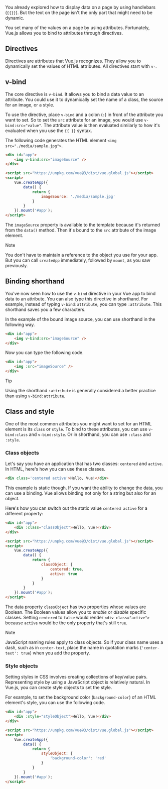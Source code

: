 You already explored how to display data on a page by using handlebars (`{{}}`). But the text on the page isn't the only part that might need to be dynamic. 

You set many of the values on a page by using attributes. Fortunately, Vue.js allows you to bind to attributes through directives.

## Directives

Directives are attributes that Vue.js recognizes. They allow you to dynamically set the values of HTML attributes. All directives start with `v-`.

## v-bind

The core directive is `v-bind`. It allows you to bind a data value to an attribute. You could use it to dynamically set the name of a class, the source for an image, or a style.

To use the directive, place `v-bind` and a colon (`:`) in front of the attribute you want to set. So to set the `src` attribute for an image, you would use `v-bind:src="value"`. The attribute value is then evaluated similarly to how it's evaluated when you use the `{{ }}` syntax.

The following code generates the HTML element `<img src="./media/sample.jpg">`.

```html
<div id="app">
    <img v-bind:src="imageSource" />
</div>

<script src="https://unpkg.com/vue@3/dist/vue.global.js"></script>
<script>
    Vue.createApp({
        data() {
            return {
                imageSource: './media/sample.jpg'
            }
        }
    }).mount('#app');
</script>
```

The `imageSource` property is available to the template because it's returned from the `data()` method. Then it's bound to the `src` attribute of the image element.

> [!NOTE]
> You don't have to maintain a reference to the object you use for your app. But you can call `createApp` immediately, followed by `mount`, as you saw previously.

## Binding shorthand

You've now seen how to use the `v-bind` directive in your Vue app to bind data to an attribute. You can also type this directive in shorthand. For example, instead of typing `v-bind:attribute`, you can type `:attribute`. This shorthand saves you a few characters. 

In the example of the bound image source, you can use shorthand in the following way.

```html
<div id="app">
    <img v-bind:src="imageSource" />
</div>
```

Now you can type the following code.

```html
<div id="app">
    <img :src="imageSource" />
</div>
```

> [!TIP]
> Using the shorthand `:attribute` is generally considered a better practice than using `v-bind:attribute`.

## Class and style

One of the most common attributes you might want to set for an HTML element is its `class` or `style`. To bind to these attributes, you can use `v-bind:class` and `v-bind:style`. Or in shorthand, you can use `:class` and `:style`.

### Class objects

Let's say you have an application that has two classes: `centered` and `active`. In HTML, here's how you can use these classes.

```html
<div class='centered active'>Hello, Vue!</div>
```

This example is static though. If you want the ability to change the data, you can use a binding. Vue allows binding not only for a string but also for an object. 

Here's how you can switch out the static value `centered active` for a different property:

```html
<div id="app">
    <div :class="classObject">Hello, Vue!</div>
</div>

<script src="https://unpkg.com/vue@3/dist/vue.global.js"></script>
<script>
    Vue.createApp({
        data() {
            return {
                classObject: {
                    centered: true,
                    active: true
                }
            }
        }
    }).mount('#app');
</script>
```

The data property `classObject` has two properties whose values are Boolean. The Boolean values allow you to *enable* or *disable* specific classes. Setting `centered` to `false` would render `<div class="active">` because `active` would be the only property that's still `true`.

> [!NOTE]
> JavaScript naming rules apply to class objects. So if your class name uses a dash, such as in `center-text`, place the name in quotation marks (`'center-text': true`) when you add the property.

### Style objects

Setting styles in CSS involves creating collections of key/value pairs. Representing style by using a JavaScript object is relatively natural. In Vue.js, you can create style objects to set the style.

For example, to set the background color (`background-color`) of an HTML element's style, you can use the following code.

```html
<div id="app">
    <div :style="styleObject">Hello, Vue!</div>
</div>

<script src="https://unpkg.com/vue@3/dist/vue.global.js"></script>
<script>
    Vue.createApp({
        data() {
            return {
                styleObject: {
                    'background-color': 'red'
                }
            }
        }
    }).mount('#app');
</script>
```
